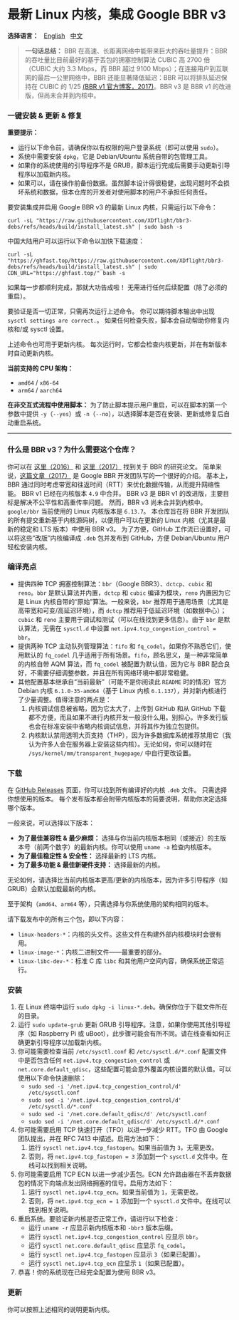 # 最新 Linux 内核，集成 Google BBR v3

**选择语言：** &nbsp; [English](README.md) &nbsp; [中文](#)

> **一句话总结：** BBR 在高速、长距离网络中能带来巨大的吞吐量提升：BBR 的吞吐量比目前最好的基于丢包的拥塞控制算法 CUBIC 高 2700 倍（CUBIC 大约 3.3 Mbps，而 BBR 超过 9100 Mbps）；在连接用户到互联网的最后一公里网络中，BBR 还能显著降低延迟：BBR 可以将排队延迟保持在 CUBIC 的 1/25 [(BBR v1 官方博客，2017)](https://cloud.google.com/blog/products/networking/tcp-bbr-congestion-control-comes-to-gcp-your-internet-just-got-faster)。BBR v3 是 BBR v1 的改进版，但尚未合并到内核中。

### 一键安装 & 更新 & 修复
**重要提示：**
- 运行以下命令前，请确保你以有权限的用户登录系统（即可以使用 `sudo`）。
- 系统中需要安装 `dpkg`，它是 Debian/Ubuntu 系统自带的包管理工具。
- 如果你的系统使用的引导程序不是 GRUB，脚本运行完成后需要手动更新引导程序以加载新内核。
- 如果可以，请在操作前备份数据。虽然脚本设计得很稳健，出现问题时不会损坏系统和数据，但本仓库的开发者对使用脚本的用户不承担任何责任。

要安装集成并启用 Google BBR v3 的最新 Linux 内核，只需运行以下命令：
```
curl -sL "https://raw.githubusercontent.com/XDflight/bbr3-debs/refs/heads/build/install_latest.sh" | sudo bash -s
```
中国大陆用户可以运行以下命令以加快下载速度：
```
curl -sL "https://ghfast.top/https://raw.githubusercontent.com/XDflight/bbr3-debs/refs/heads/build/install_latest.sh" | sudo CDN_URL="https://ghfast.top/" bash -s
```
如果每一步都顺利完成，那就大功告成啦！
无需进行任何后续配置（除了必须的重启）。

要验证是否一切正常，只需再次运行上述命令。
你可以期待脚本输出中出现 `sysctl settings are correct.`。
如果任何检查失败，脚本会自动帮助你修复内核和/或 sysctl 设置。

上述命令也可用于更新内核。
每次运行时，它都会检查内核更新，并在有新版本时自动更新内核。

**当前支持的 CPU 架构：**
- `amd64` / `x86-64`
- `arm64` / `aarch64`

**在非交互式流程中使用脚本：**
为了防止脚本提示用户重启，可以在脚本的第一个参数中提供 `-y`（`--yes`）或 `-n`（`--no`），以选择脚本是否在安装、更新或修复后自动重启系统。

---

### 什么是 BBR v3？为什么需要这个仓库？
你可以在 [这里（2016）](https://research.google/pubs/bbr-congestion-based-congestion-control-2/) 和 [这里（2017）](https://dl.acm.org/doi/10.1145/3009824) 找到关于 BBR 的研究论文。
简单来说，[这篇文章（2017）](https://cloud.google.com/blog/products/networking/tcp-bbr-congestion-control-comes-to-gcp-your-internet-just-got-faster) 是 Google BBR 开发团队写的一个很好的介绍。
基本上，BBR 通过同时考虑带宽和往返时间（RTT）来优化数据传输，从而提升网络性能。
BBR v1 已经在内核版本 `4.9` 中合并。
BBR v3 是 BBR v1 的改进版，主要目标是解决不公平性和高重传率问题。
然而，BBR v3 尚未合并到内核中。
`google/bbr` 当前使用的 Linux 内核版本是 `6.13.7`。
本仓库旨在将 BBR 开发团队的所有提交重新基于内核源码树，以便用户可以在更新的 Linux 内核（尤其是最新的稳定和 LTS 版本）中使用 BBR v3。
为了方便，GitHub 工作流已设置好，可以将这些“改版”内核编译成 `.deb` 包并发布到 GitHub，方便 Debian/Ubuntu 用户轻松安装内核。

### 编译亮点
- 提供四种 TCP 拥塞控制算法：`bbr`（Google BBR3）、`dctcp`、`cubic` 和 `reno`。`bbr` 是默认算法并内置，`dctcp` 和 `cubic` 编译为模块，`reno` 内置因为它是 Linux 内核自带的“原始”算法。一般来说，`bbr` 推荐用于通用场景（尤其是高带宽和可变/高延迟环境），而 `dctcp` 推荐用于低延迟环境（如数据中心）；`cubic` 和 `reno` 主要用于调试和测试（可以在线找到更多信息）。由于 `bbr` 是默认算法，无需在 `sysctl.d` 中设置 `net.ipv4.tcp_congestion_control = bbr`。
- 提供两种 TCP 主动队列管理算法：`fifo` 和 `fq_codel`。如果你不熟悉它们，使用默认的 `fq_codel` 几乎适用于所有场景。`fifo`，顾名思义，是一种非常简单的内核自带 AQM 算法，而 `fq_codel` 被配置为默认值，因为它与 BBR 配合良好，不需要仔细调整参数，并且在所有网络环境中都非常稳健。
- 其他配置基本继承自“当前最新”（可能不是你阅读此 `README` 时的情况）官方 Debian 内核 `6.1.0-35-amd64`（基于 Linux 内核 `6.1.137`），并对新内核进行了少量调整。值得注意的两点是：
    1. 内核调试信息被省略，因为它太大了，上传到 GitHub 和从 GitHub 下载都不方便，而且如果不进行内核开发一般没什么用。别担心，许多发行版也会在标准安装中省略内核调试信息，并将其作为独立包提供。
    2. 内核默认禁用透明大页支持（THP），因为许多数据库系统推荐禁用它（我认为许多人会在服务器上安装这些内核）。无论如何，你可以随时在 `/sys/kernel/mm/transparent_hugepage/` 中自行更改设置。

### 下载
在 [GitHub Releases](https://github.com/XDflight/bbr3-debs/releases) 页面，你可以找到所有编译好的内核 `.deb` 文件。
只需选择你想使用的版本。
每个发布版本都会附带内核版本的简要说明，帮助你决定选择哪个版本。

一般来说，可以选择以下版本：
- **为了最佳兼容性 & 最少麻烦：** 选择与你当前内核版本相同（或接近）的主版本号（前两个数字）的最新内核。你可以使用 `uname -a` 检查内核版本。
- **为了最佳稳定性 & 安全性：** 选择最新的 LTS 内核。
- **为了最多功能 & 最佳新硬件支持：** 选择最新的内核。

无论如何，请选择比当前内核版本更高/更新的内核版本，因为许多引导程序（如 GRUB）会默认加载最新的内核。

至于架构（`amd64`、`arm64` 等），只需选择与你系统使用的架构相同的版本。

请下载发布中的所有三个包，即以下内容：
- `linux-headers-*`：内核的头文件。这些文件在构建外部内核模块时会很有用。
- `linux-image-*`：内核二进制文件——最重要的部分。
- `linux-libc-dev-*`：标准 C 库 `libc` 和其他用户空间内容，确保系统正常运行。

### 安装
1. 在 Linux 终端中运行 `sudo dpkg -i linux-*.deb`。确保你位于下载文件所在的目录。
1. 运行 `sudo update-grub` 更新 GRUB 引导程序。注意，如果你使用其他引导程序（如 Raspberry Pi 或 uBoot），此步骤可能会有所不同。请在线查看如何正确更新引导程序以加载新内核。
1. 你可能需要检查当前 `/etc/sysctl.conf` 和 `/etc/sysctl.d/*.conf` 配置文件中是否包含任何 `net.ipv4.tcp_congestion_control` 或 `net.core.default_qdisc`，这些配置可能会意外覆盖内核设置的默认值。可以使用以下命令快速删除：
    - `sudo sed -i '/net.ipv4.tcp_congestion_control/d' /etc/sysctl.conf`
    - `sudo sed -i '/net.ipv4.tcp_congestion_control/d' /etc/sysctl.d/*.conf`
    - `sudo sed -i '/net.core.default_qdisc/d' /etc/sysctl.conf`
    - `sudo sed -i '/net.core.default_qdisc/d' /etc/sysctl.d/*.conf`
1. 你可能需要启用 TCP 快速打开（TFO）以进一步减少 RTT。TFO 由 Google 团队提出，并在 RFC 7413 中描述。启用方法如下：
    1. 运行 `sysctl net.ipv4.tcp_fastopen`。如果当前值为 `3`，无需更改。
    1. 否则，将 `net.ipv4.tcp_fastopen = 3` 添加到一个 `sysctl.d` 文件中。在线可以找到相关说明。
1. 你可能需要启用 TCP ECN 以进一步减少丢包。ECN 允许路由器在不丢弃数据包的情况下向端点发出网络拥塞的信号。启用方法如下：
    1. 运行 `sysctl net.ipv4.tcp_ecn`。如果当前值为 `1`，无需更改。
    1. 否则，将 `net.ipv4.tcp_ecn = 1` 添加到一个 `sysctl.d` 文件中。在线可以找到相关说明。
1. 重启系统。要验证新内核是否正常工作，请进行以下检查：
    - 运行 `uname -r` 应显示新内核版本和 `-bbr3` 版本后缀。
    - 运行 `sysctl net.ipv4.tcp_congestion_control` 应显示 `bbr`。
    - 运行 `sysctl net.core.default_qdisc` 应显示 `fq_codel`。
    - 运行 `sysctl net.ipv4.tcp_fastopen` 应显示 `3`（如果已配置）。
    - 运行 `sysctl net.ipv4.tcp_ecn` 应显示 `1`（如果已配置）。
1. 恭喜！你的系统现在已经完全配置为使用 BBR v3。

### 更新
你可以按照上述相同的说明更新内核。
